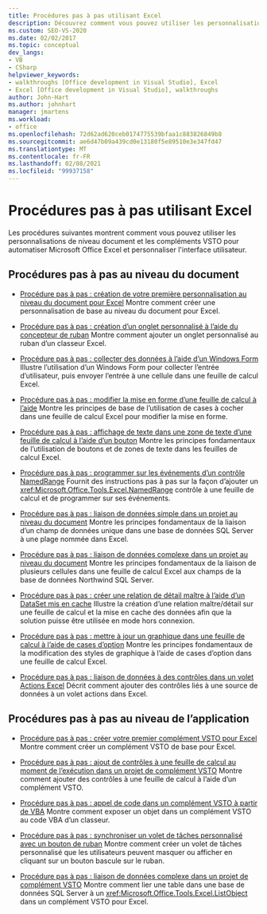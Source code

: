 ```yaml
---
title: Procédures pas à pas utilisant Excel
description: Découvrez comment vous pouvez utiliser les personnalisations au niveau du document et les compléments VSTO pour automatiser Microsoft Excel. Vous pouvez également personnaliser l’interface utilisateur (IU).
ms.custom: SEO-VS-2020
ms.date: 02/02/2017
ms.topic: conceptual
dev_langs:
- VB
- CSharp
helpviewer_keywords:
- walkthroughs [Office development in Visual Studio], Excel
- Excel [Office development in Visual Studio], walkthroughs
author: John-Hart
ms.author: johnhart
manager: jmartens
ms.workload:
- office
ms.openlocfilehash: 72d62ad620ceb0174775539bfaa1c883826849b8
ms.sourcegitcommit: ae6d47b09a439cd0e13180f5e89510e3e347fd47
ms.translationtype: MT
ms.contentlocale: fr-FR
ms.lasthandoff: 02/08/2021
ms.locfileid: "99937158"
---
```

# <a name="walkthroughs-using-excel"></a>Procédures pas à pas utilisant Excel
  Les procédures suivantes montrent comment vous pouvez utiliser les personnalisations de niveau document et les compléments VSTO pour automatiser Microsoft Office Excel et personnaliser l'interface utilisateur.

## <a name="document-level-walkthroughs"></a>Procédures pas à pas au niveau du document
- [Procédure pas à pas : création de votre première personnalisation au niveau du document pour Excel](../vsto/walkthrough-creating-your-first-document-level-customization-for-excel.md) Montre comment créer une personnalisation de base au niveau du document pour Excel.

- [Procédure pas à pas : création d’un onglet personnalisé à l’aide du concepteur de ruban](../vsto/walkthrough-creating-a-custom-tab-by-using-the-ribbon-designer.md) Montre comment ajouter un onglet personnalisé au ruban d’un classeur Excel.

- [Procédure pas à pas : collecter des données à l’aide d’un Windows Form](../vsto/walkthrough-collecting-data-using-a-windows-form.md) Illustre l’utilisation d’un Windows Form pour collecter l’entrée d’utilisateur, puis envoyer l’entrée à une cellule dans une feuille de calcul Excel.

- [Procédure pas à pas : modifier la mise en forme d’une feuille de calcul à l’aide](../vsto/walkthrough-changing-worksheet-formatting-using-checkbox-controls.md) Montre les principes de base de l’utilisation de cases à cocher dans une feuille de calcul Excel pour modifier la mise en forme.

- [Procédure pas à pas : affichage de texte dans une zone de texte d’une feuille de calcul à l’aide d’un bouton](../vsto/walkthrough-displaying-text-in-a-text-box-in-a-worksheet-using-a-button.md) Montre les principes fondamentaux de l’utilisation de boutons et de zones de texte dans les feuilles de calcul Excel.

- [Procédure pas à pas : programmer sur les événements d’un contrôle NamedRange](../vsto/walkthrough-programming-against-events-of-a-namedrange-control.md) Fournit des instructions pas à pas sur la façon d’ajouter un <xref:Microsoft.Office.Tools.Excel.NamedRange> contrôle à une feuille de calcul et de programmer sur ses événements.

- [Procédure pas à pas : liaison de données simple dans un projet au niveau du document](../vsto/walkthrough-simple-data-binding-in-a-document-level-project.md) Montre les principes fondamentaux de la liaison d’un champ de données unique dans une base de données SQL Server à une plage nommée dans Excel.

- [Procédure pas à pas : liaison de données complexe dans un projet au niveau du document](../vsto/walkthrough-complex-data-binding-in-a-document-level-project.md) Montre les principes fondamentaux de la liaison de plusieurs cellules dans une feuille de calcul Excel aux champs de la base de données Northwind SQL Server.

- [Procédure pas à pas : créer une relation de détail maître à l’aide d’un DataSet mis en cache](../vsto/walkthrough-creating-a-master-detail-relation-using-a-cached-dataset.md) Illustre la création d’une relation maître/détail sur une feuille de calcul et la mise en cache des données afin que la solution puisse être utilisée en mode hors connexion.

- [Procédure pas à pas : mettre à jour un graphique dans une feuille de calcul à l’aide de cases d’option](../vsto/walkthrough-updating-a-chart-in-a-worksheet-using-radio-buttons.md) Montre les principes fondamentaux de la modification des styles de graphique à l’aide de cases d’option dans une feuille de calcul Excel.

- [Procédure pas à pas : liaison de données à des contrôles dans un volet Actions Excel](../vsto/walkthrough-binding-data-to-controls-on-an-excel-actions-pane.md) Décrit comment ajouter des contrôles liés à une source de données à un volet actions dans Excel.

## <a name="application-level-walkthroughs"></a>Procédures pas à pas au niveau de l’application
- [Procédure pas à pas : créer votre premier complément VSTO pour Excel](../vsto/walkthrough-creating-your-first-vsto-add-in-for-excel.md) Montre comment créer un complément VSTO de base pour Excel.

- [Procédure pas à pas : ajout de contrôles à une feuille de calcul au moment de l’exécution dans un projet de complément VSTO](../vsto/walkthrough-adding-controls-to-a-worksheet-at-run-time-in-vsto-add-in-project.md) Montre comment ajouter des contrôles à une feuille de calcul à l’aide d’un complément VSTO.

- [Procédure pas à pas : appel de code dans un complément VSTO à partir de VBA](../vsto/walkthrough-calling-code-in-a-vsto-add-in-from-vba.md) Montre comment exposer un objet dans un complément VSTO au code VBA d’un classeur.

- [Procédure pas à pas : synchroniser un volet de tâches personnalisé avec un bouton de ruban](../vsto/walkthrough-synchronizing-a-custom-task-pane-with-a-ribbon-button.md) Montre comment créer un volet de tâches personnalisé que les utilisateurs peuvent masquer ou afficher en cliquant sur un bouton bascule sur le ruban.

- [Procédure pas à pas : liaison de données complexe dans un projet de complément VSTO](../vsto/walkthrough-complex-data-binding-in-vsto-add-in-project.md) Montre comment lier une table dans une base de données SQL Server à un <xref:Microsoft.Office.Tools.Excel.ListObject> dans un complément VSTO pour Excel.
